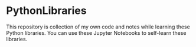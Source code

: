 # PythonLibraries
This repository is collection of my own code and notes while learning these Python libraries. You can use these Jupyter Notebooks to self-learn these libraries.
